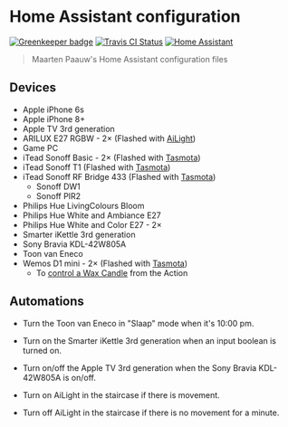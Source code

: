 # Home Assistant configuration

[![Greenkeeper badge](https://badges.greenkeeper.io/maartenpaauw/home-assistant-config.svg)](https://greenkeeper.io/)
[![Travis CI Status](https://travis-ci.org/maartenpaauw/home-assistant-config.svg?branch=master)](https://travis-ci.org/maartenpaauw/home-assistant-config)
[![Home Assistant](https://img.shields.io/badge/Home%20Assistant-0.64.1-038FC7.svg)](https://home-assistant.io/)
> Maarten Paauw's Home Assistant configuration files

## Devices

- Apple iPhone 6s
- Apple iPhone 8+
- Apple TV 3rd generation
- ARILUX E27 RGBW - 2× (Flashed with [AiLight][ailight])
- Game PC
- iTead Sonoff Basic - 2× (Flashed with [Tasmota][tasmota])
- iTead Sonoff T1 (Flashed with [Tasmota][tasmota])
- iTead Sonoff RF Bridge 433 (Flashed with [Tasmota][tasmota])
  - Sonoff DW1
  - Sonoff PIR2
- Philips Hue LivingColours Bloom
- Philips Hue White and Ambiance E27
- Philips Hue White and Color E27 - 2×
- Smarter iKettle 3rd generation
- Sony Bravia KDL-42W805A
- Toon van Eneco
- Wemos D1 mini - 2× (Flashed with [Tasmota][tasmota])
  - To [control a Wax Candle](https://www.instagram.com/p/BfY4dR_FVtn/?taken-by=maartenpaauw) from the Action

## Automations

- Turn the Toon van Eneco in "Slaap" mode when it's 10:00 pm.
- Turn on the Smarter iKettle 3rd generation when an input boolean is turned on.
- Turn on/off the Apple TV 3rd generation when the Sony Bravia KDL-42W805A is on/off.
- Turn on AiLight in the staircase if there is movement.
- Turn off AiLight in the staircase if there is no movement for a minute.

  [tasmota]: https://github.com/arendst/Sonoff-Tasmota	"Sonoff Tasmota"
  [ailight]: https://github.com/stelgenhof/AiLight	"AiLight"
